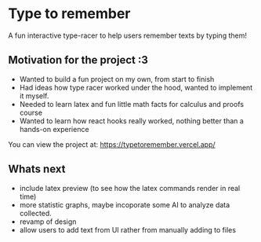 # Type to remember

A fun interactive type-racer to help users remember texts by typing them!

## Motivation for the project :3
- Wanted to build a fun project on my own, from start to finish
- Had ideas how type racer worked under the hood, wanted to implement it myself.
- Needed to learn latex and fun little math facts for calculus and proofs course
- Wanted to learn how react hooks really worked, nothing better than a hands-on experience

You can view the project at: https://typetoremember.vercel.app/

## Whats next
- include latex preview (to see how the latex commands render in real time)
- more statistic graphs, maybe incoporate some AI to analyze data collected.
- revamp of design
- allow users to add text from UI rather from manually adding to files
